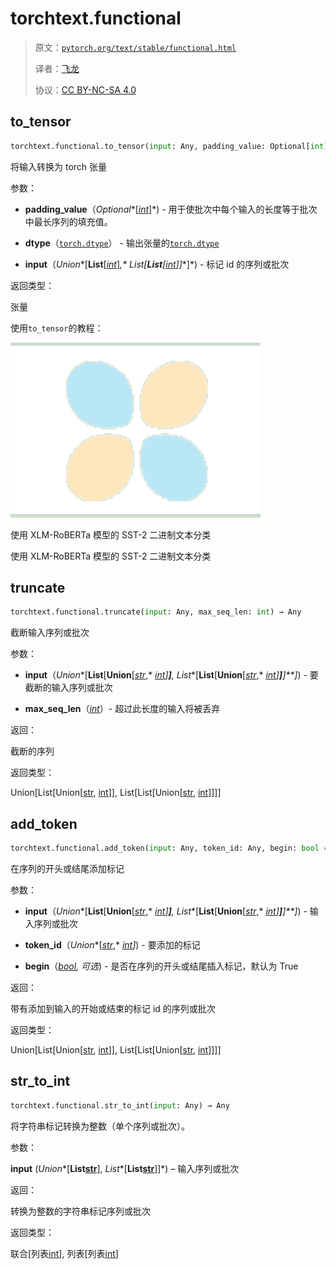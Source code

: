 # torchtext.functional

> 原文：[`pytorch.org/text/stable/functional.html`](https://pytorch.org/text/stable/functional.html)
>
> 译者：[飞龙](https://github.com/wizardforcel)
>
> 协议：[CC BY-NC-SA 4.0](http://creativecommons.org/licenses/by-nc-sa/4.0/)


## to_tensor

```py
torchtext.functional.to_tensor(input: Any, padding_value: Optional[int] = None, dtype: dtype = torch.int64) → Tensor
```

将输入转换为 torch 张量

参数：

+   **padding_value**（*Optional**[*[*int*](https://docs.python.org/3/library/functions.html#int "(在 Python v3.12 中)")*]*) - 用于使批次中每个输入的长度等于批次中最长序列的填充值。

+   **dtype**（[`torch.dtype`](https://pytorch.org/docs/stable/tensor_attributes.html#torch.dtype "(在 PyTorch v2.1 中)")） - 输出张量的[`torch.dtype`](https://pytorch.org/docs/stable/tensor_attributes.html#torch.dtype "(在 PyTorch v2.1 中)")

+   **input**（*Union**[**List**[*[*int*](https://docs.python.org/3/library/functions.html#int "(在 Python v3.12 中)")*]**,* *List**[**List**[*[*int*](https://docs.python.org/3/library/functions.html#int "(在 Python v3.12 中)")*]**]**]*) - 标记 id 的序列或批次

返回类型：

张量

使用`to_tensor`的教程：

![使用 XLM-RoBERTa 模型的 SST-2 二进制文本分类](img/98241cb68ab73fa3d56bc87944e16fd8.png)

使用 XLM-RoBERTa 模型的 SST-2 二进制文本分类

使用 XLM-RoBERTa 模型的 SST-2 二进制文本分类

## truncate

```py
torchtext.functional.truncate(input: Any, max_seq_len: int) → Any
```

截断输入序列或批次

参数：

+   **input**（*Union**[**List**[**Union**[*[*str*](https://docs.python.org/3/library/stdtypes.html#str "(在 Python v3.12 中)")*,* [*int*](https://docs.python.org/3/library/functions.html#int "(在 Python v3.12 中)")*]**]**,* *List**[**List**[**Union**[*[*str*](https://docs.python.org/3/library/stdtypes.html#str "(在 Python v3.12 中)")*,* [*int*](https://docs.python.org/3/library/functions.html#int "(在 Python v3.12 中)")*]**]**]**]*) - 要截断的输入序列或批次

+   **max_seq_len**（[*int*](https://docs.python.org/3/library/functions.html#int "(在 Python v3.12 中)")）- 超过此长度的输入将被丢弃

返回：

截断的序列

返回类型：

Union[List[Union[[str](https://docs.python.org/3/library/stdtypes.html#str "(在 Python v3.12 中)"), [int](https://docs.python.org/3/library/functions.html#int "(在 Python v3.12 中)")]], List[List[Union[[str](https://docs.python.org/3/library/stdtypes.html#str "(在 Python v3.12 中)"), [int](https://docs.python.org/3/library/functions.html#int "(在 Python v3.12 中)")]]]]

## add_token

```py
torchtext.functional.add_token(input: Any, token_id: Any, begin: bool = True) → Any
```

在序列的开头或结尾添加标记

参数：

+   **input**（*Union**[**List**[**Union**[*[*str*](https://docs.python.org/3/library/stdtypes.html#str "(在 Python v3.12 中)")*,* [*int*](https://docs.python.org/3/library/functions.html#int "(在 Python v3.12 中)")*]**]**,* *List**[**List**[**Union**[*[*str*](https://docs.python.org/3/library/stdtypes.html#str "(在 Python v3.12 中)")*,* [*int*](https://docs.python.org/3/library/functions.html#int "(在 Python v3.12 中)")*]**]**]**]*) - 输入序列或批次

+   **token_id**（*Union**[*[*str*](https://docs.python.org/3/library/stdtypes.html#str "(在 Python v3.12 中)")*,* [*int*](https://docs.python.org/3/library/functions.html#int "(在 Python v3.12 中)")*]*) - 要添加的标记

+   **begin**（[*bool*](https://docs.python.org/3/library/functions.html#bool "(在 Python v3.12 中)")*,* *可选*) - 是否在序列的开头或结尾插入标记，默认为 True

返回：

带有添加到输入的开始或结束的标记 id 的序列或批次

返回类型：

Union[List[Union[[str](https://docs.python.org/3/library/stdtypes.html#str "(在 Python v3.12 中)"), [int](https://docs.python.org/3/library/functions.html#int "(在 Python v3.12 中)")]], List[List[Union[[str](https://docs.python.org/3/library/stdtypes.html#str "(在 Python v3.12 中)"), [int](https://docs.python.org/3/library/functions.html#int "(在 Python v3.12 中)")]]]]

## str_to_int

```py
torchtext.functional.str_to_int(input: Any) → Any
```

将字符串标记转换为整数（单个序列或批次）。

参数：

**input** (*Union**[**List**[**str**](https://docs.python.org/3/library/stdtypes.html#str "(在 Python v3.12)")], *List**[**List**[**str**](https://docs.python.org/3/library/stdtypes.html#str "(在 Python v3.12)")]]*) – 输入序列或批次

返回：

转换为整数的字符串标记序列或批次

返回类型：

联合[列表[int](https://docs.python.org/3/library/functions.html#int "(在 Python v3.12)")], 列表[列表[int](https://docs.python.org/3/library/functions.html#int "(在 Python v3.12)")]
